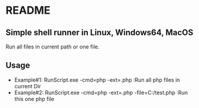 # README

## Simple shell runner in Linux, Windows64, MacOS

Run all files in current path or one file.

## Usage
* Example#1: RunScript.exe -cmd=php -ext=.php  :Run all php files in current Dir
* Example#2: RunScript.exe -cmd=php -ext=.php -file=C:/test.php  :Run this one php file
